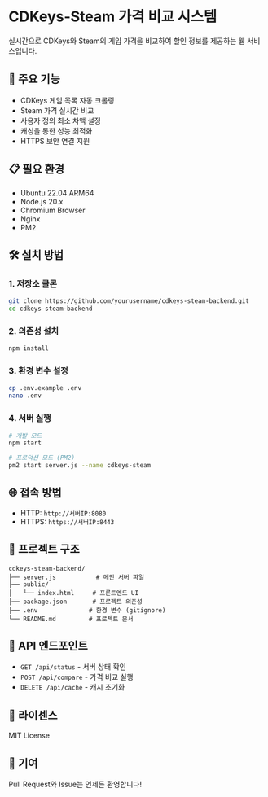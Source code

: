 # CDKeys-Steam 가격 비교 시스템

실시간으로 CDKeys와 Steam의 게임 가격을 비교하여 할인 정보를 제공하는 웹 서비스입니다.

## 🚀 주요 기능

- CDKeys 게임 목록 자동 크롤링
- Steam 가격 실시간 비교
- 사용자 정의 최소 차액 설정
- 캐싱을 통한 성능 최적화
- HTTPS 보안 연결 지원

## 📋 필요 환경

- Ubuntu 22.04 ARM64
- Node.js 20.x
- Chromium Browser
- Nginx
- PM2

## 🛠 설치 방법

### 1. 저장소 클론
```bash
git clone https://github.com/yourusername/cdkeys-steam-backend.git
cd cdkeys-steam-backend
```

### 2. 의존성 설치
```bash
npm install
```

### 3. 환경 변수 설정
```bash
cp .env.example .env
nano .env
```

### 4. 서버 실행
```bash
# 개발 모드
npm start

# 프로덕션 모드 (PM2)
pm2 start server.js --name cdkeys-steam
```

## 🌐 접속 방법

- HTTP: `http://서버IP:8080`
- HTTPS: `https://서버IP:8443`

## 📁 프로젝트 구조

```
cdkeys-steam-backend/
├── server.js           # 메인 서버 파일
├── public/            
│   └── index.html     # 프론트엔드 UI
├── package.json       # 프로젝트 의존성
├── .env              # 환경 변수 (gitignore)
└── README.md         # 프로젝트 문서
```

## 🔧 API 엔드포인트

- `GET /api/status` - 서버 상태 확인
- `POST /api/compare` - 가격 비교 실행
- `DELETE /api/cache` - 캐시 초기화

## 📝 라이센스

MIT License

## 👥 기여

Pull Request와 Issue는 언제든 환영합니다!
